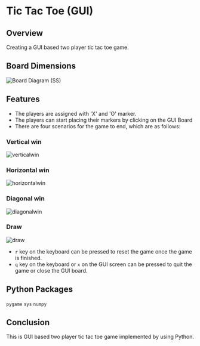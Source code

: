 
# Tic Tac Toe (GUI)

## Overview

Creating a GUI based two player tic tac toe game.

## Board Dimensions

![Board Diagram (SS)](https://user-images.githubusercontent.com/90572543/149790113-9e0ebff3-f847-434b-98f7-847d586eeebf.PNG)

## Features

- The players are assigned with 'X' and 'O' marker.
- The players can start placing their markers by clicking on the GUI Board
- There are four scenarios for the game to end, which are as follows:

### Vertical win

![verticalwin](https://user-images.githubusercontent.com/90572543/149791306-0e2663a8-db83-4e3d-9dc0-24e15fcfc5ec.PNG)

### Horizontal win 

![horizontalwin](https://user-images.githubusercontent.com/90572543/149791372-8b96f0e1-1ebe-4d38-975b-4774f85e5fb2.PNG)

### Diagonal win

![diagonalwin](https://user-images.githubusercontent.com/90572543/149791404-28cf94da-0ea2-49ea-bd80-6e8922b20a89.PNG)

### Draw

![draw](https://user-images.githubusercontent.com/90572543/149791445-1f413283-a3da-40d6-935b-7db2f3fe5b91.PNG)

- `r` key on the keyboard can be pressed to reset the game once the game is finished.
- `q` key on the keyboard or `x` on the GUI screen can be pressed to quit the game or close the GUI board.
 
## Python Packages

`pygame` `sys` `numpy`

## Conclusion

This is GUI based two player tic tac toe game implemented by using Python.


